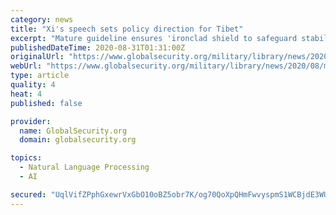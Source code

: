 ```yaml
---
category: news
title: "Xi's speech sets policy direction for Tibet"
excerpt: "Mature guideline ensures 'ironclad shield to safeguard stability' Fifty-five years since the establishment of the Tibet Autonomous Region and with earth-shaking changes to its economic and social developments,"
publishedDateTime: 2020-08-31T01:31:00Z
originalUrl: "https://www.globalsecurity.org/military/library/news/2020/08/mil-200830-globaltimes01.htm"
webUrl: "https://www.globalsecurity.org/military/library/news/2020/08/mil-200830-globaltimes01.htm"
type: article
quality: 4
heat: 4
published: false

provider:
  name: GlobalSecurity.org
  domain: globalsecurity.org

topics:
  - Natural Language Processing
  - AI

secured: "UqlVifZPphGxewrVxGbO10oBZ5obr7K/og70QoXpQHmFwvyspmS1WCBjdE3WUqzbcnXh8/OAcetHtWAIoHkt04j/xwsncQEv5VAlJs6JZMO8yDVpSB9OJSNF/qxmEtRF1vmDHaTY/qmScBGXeJKUC5hd9NQgm5jGBIwM2S184sSbVCdvy5sjtotPnsizkiOVM+c57W3GvjCTGDq5sldbJ7STrGe/FoQR3Wyg9WGNN5CRA1OVNOfpGVE/5vNa3IblBMbUuLhlq5xctactxdZVPLodwft/aEH1s9io4hhQYeBwEpuPAlIaX3pRgupTQFdkuZgyKrml44BmBzedN+dFaL+Ksci4aUy6duFClOsbSeU=;UMxcjXOFleSsVD+d3UTrbw=="
---
```



